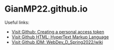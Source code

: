# GianMP22.github.io
<html>
	<head>
		<meta charset="utf-8">
		<title>Useful Links:</title>
	</head>
	<body>
		<p> Useful links: </p>
		<ul>
			<li> <a href="https://docs.github.com/en/authentication/keeping-your-account-and-data-secure/creating-a-personal-access-token#creating-a-token">Visit Github: Creating a personal access token</a>
			</li>
			<li> <a href="https://developer.mozilla.org/en-US/docs/Web/HTML">Visit Github HTML: HyperText Markup Language</a>
			</li>
			<li> <a href="https://github.com/IDMNYU/webDev_D_Spring2022/wiki">Visit Github IDM: WebDev_D_Spring2022/wiki</a>
			</li>
		</ul>
	</body>
</html>


<!--
  <p> Useful links: </p>
  <ul>
    <li> <a href="https://docs.github.com/en/authentication/keeping-your-account-and-data-secure/creating-a-personal-access-token#creating-a-token">Visit Github: Creating a personal access token</a>
   </li>
   <li> <a href="https://developer.mozilla.org/en-US/docs/Web/HTML">Visit Github HTML: HyperText Markup Language</a>
   </li>
    <li> <a href="https://github.com/IDMNYU/webDev_D_Spring2022/wiki">Visit Github IDM: WebDev_D_Spring2022/wiki</a>
    </li>
  </ul>
  -->
